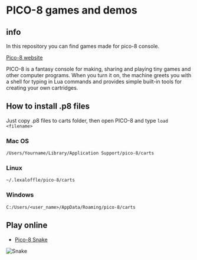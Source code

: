 # PICO-8 games and demos

## info
In this repository you can find games made for pico-8 console.

[Pico-8 website](https://www.lexaloffle.com/pico-8.php)

PICO-8 is a fantasy console for making, sharing and playing tiny games and other computer programs. 
When you turn it on, the machine greets you with a shell for typing in Lua commands and provides simple 
built-in tools for creating your own cartridges.

## How to install .p8 files
Just copy .p8 files to carts folder, then open PICO-8 and type `load <filename>`

### Mac OS
`/Users/Yourname/Library/Application Support/pico-8/carts`

### Linux
`~/.lexaloffle/pico-8/carts` 

### Windows
`C:/Users/<user_name>/AppData/Roaming/pico-8/carts`

## Play online

- [Pico-8 Snake](https://code-evolution.eu/pico-8/snake/)

![Snake](https://code-evolution.eu/pico-8/snake/snake.gif)